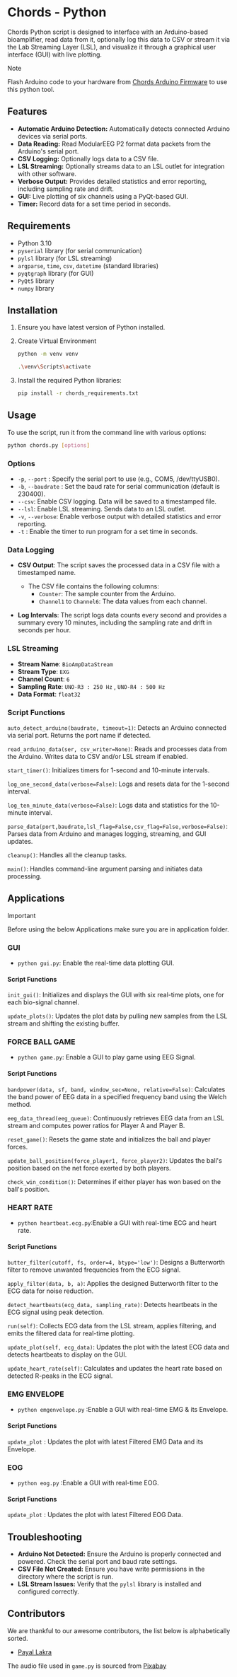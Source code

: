 # Chords - Python

Chords Python script is designed to interface with an Arduino-based bioamplifier, read data from it, optionally log this data to CSV or stream it via the Lab Streaming Layer (LSL), and visualize it through a graphical user interface (GUI) with live plotting.

> [!NOTE]
> Flash Arduino code to your hardware from [Chords Arduino Firmware](https://github.com/upsidedownlabs/Chords-Arduino-Firmware) to use this python tool.

## Features

- **Automatic Arduino Detection:** Automatically detects connected Arduino devices via serial ports.
- **Data Reading:** Read  ModularEEG P2 format data packets from the Arduino's serial port.
- **CSV Logging:** Optionally logs data to a CSV file.
- **LSL Streaming:** Optionally streams data to an LSL outlet for integration with other software.
- **Verbose Output:** Provides detailed statistics and error reporting, including sampling rate and drift.
- **GUI:** Live plotting of six channels using a PyQt-based GUI.
- **Timer:** Record data for a set time period in seconds.

## Requirements

-  Python 3.10
- `pyserial` library (for serial communication)
- `pylsl` library (for LSL streaming)
- `argparse`, `time`, `csv`, `datetime` (standard libraries)
- `pyqtgraph` library (for GUI)
- `PyQt5` library
- `numpy` library

## Installation

1. Ensure you have latest version of Python installed.
2. Create Virtual Environment
   ```bash
   python -m venv venv    
   ```

   ```bash
   .\venv\Scripts\activate  
   ```
3. Install the required Python libraries:
    ```bash
    pip install -r chords_requirements.txt
    ```

## Usage

To use the script, run it from the command line with various options:
  ```bash
  python chords.py [options]
  ```
### Options

- `-p`, `--port` <port>: Specify the serial port to use (e.g., COM5, /dev/ttyUSB0).
- `-b`, `--baudrate` <baudrate>: Set the baud rate for serial communication (default is 230400).
- `--csv`: Enable CSV logging. Data will be saved to a timestamped file.
- `--lsl`: Enable LSL streaming. Sends data to an LSL outlet.
- `-v`, `--verbose`: Enable verbose output with detailed statistics and error reporting.
- `-t` : Enable the timer to run program for a set time in seconds.

### Data Logging

- **CSV Output**: The script saves the processed data in a CSV file with a timestamped name.
  - The CSV file contains the following columns:
    - `Counter`: The sample counter from the Arduino.
    - `Channel1` to `Channel6`: The data values from each channel.

- **Log Intervals**: The script logs data counts every second and provides a summary every 10 minutes, including the sampling rate and drift in seconds per hour.

### LSL Streaming

- **Stream Name**: `BioAmpDataStream`
- **Stream Type**: `EXG`
- **Channel Count**: `6`
- **Sampling Rate**: `UNO-R3 : 250 Hz` , `UNO-R4 : 500 Hz`
- **Data Format**: `float32`


### Script Functions

`auto_detect_arduino(baudrate, timeout=1)`: Detects an Arduino connected via serial port. Returns the port name if detected.

`read_arduino_data(ser, csv_writer=None)`: Reads and processes data from the Arduino. Writes data to CSV and/or LSL stream if enabled.

`start_timer()`: Initializes timers for 1-second and 10-minute intervals.

`log_one_second_data(verbose=False)`: Logs and resets data for the 1-second interval.

`log_ten_minute_data(verbose=False)`: Logs data and statistics for the 10-minute interval.

`parse_data(port,baudrate,lsl_flag=False,csv_flag=False,verbose=False)`: Parses data from Arduino and manages logging, streaming, and GUI updates.

`cleanup()`: Handles all the cleanup tasks.

`main()`: Handles command-line argument parsing and initiates data processing.

## Applications

> [!IMPORTANT]
 Before using the below Applications make sure you are in application folder.

### GUI

- `python gui.py`: Enable the real-time data plotting GUI.

#### Script Functions

`init_gui()`: Initializes and displays the GUI with six real-time plots, one for each bio-signal channel.

`update_plots()`: Updates the plot data by pulling new samples from the LSL stream and shifting the existing buffer.

### FORCE BALL GAME

- `python game.py`: Enable a GUI to play game using EEG Signal.

#### Script Functions

`bandpower(data, sf, band, window_sec=None, relative=False)`: Calculates the band power of EEG data in a specified frequency band using the Welch method.

`eeg_data_thread(eeg_queue)`: Continuously retrieves EEG data from an LSL stream and computes power ratios for Player A and Player B.

`reset_game()`: Resets the game state and initializes the ball and player forces.

`update_ball_position(force_player1, force_player2)`: Updates the ball's position based on the net force exerted by both players.

`check_win_condition()`: Determines if either player has won based on the ball's position.

### HEART RATE

- `python heartbeat.ecg.py`:Enable a GUI with real-time ECG and heart rate.

#### Script Functions

`butter_filter(cutoff, fs, order=4, btype='low')`: Designs a Butterworth filter to remove unwanted frequencies from the ECG signal.

`apply_filter(data, b, a)`: Applies the designed Butterworth filter to the ECG data for noise reduction.

`detect_heartbeats(ecg_data, sampling_rate)`: Detects heartbeats in the ECG signal using peak detection.

`run(self)`: Collects ECG data from the LSL stream, applies filtering, and emits the filtered data for real-time plotting.

`update_plot(self, ecg_data)`: Updates the plot with the latest ECG data and detects heartbeats to display on the GUI.

`update_heart_rate(self)`: Calculates and updates the heart rate based on detected R-peaks in the ECG signal.

### EMG ENVELOPE

- `python emgenvelope.py` :Enable a GUI with real-time EMG & its Envelope.

#### Script Functions

 `update_plot` : Updates the plot with latest Filtered EMG Data and its Envelope.

### EOG

- `python eog.py` :Enable a GUI with real-time EOG.

#### Script Functions

 `update_plot` : Updates the plot with latest Filtered EOG Data.

## Troubleshooting

- **Arduino Not Detected:** Ensure the Arduino is properly connected and powered. Check the serial port and baud rate settings.
- **CSV File Not Created:** Ensure you have write permissions in the directory where the script is run.
- **LSL Stream Issues:** Verify that the `pylsl` library is installed and configured correctly.

## Contributors

We are thankful to our awesome contributors, the list below is alphabetically sorted.

- [Payal Lakra](https://github.com/payallakra)

The audio file used in `game.py` is sourced from [Pixabay](https://pixabay.com/sound-effects/brass-fanfare-with-timpani-and-windchimes-reverberated-146260/)